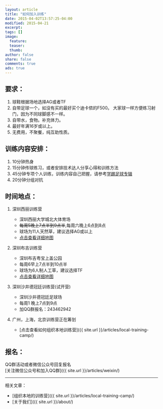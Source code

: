 ```yaml
---
layout: article
title: "如何加入训练"
date: 2015-04-02T13:57:25-04:00
modified: 2015-04-21
excerpt:
tags: []
image:
  feature:
  teaser:
  thumb:
author: false
share: false
comments: true
ads: true
---
```


## 要求：

1. 球鞋根据场地选择AG或者TF
2. 自带足球一个，如没有买的最好买个迪卡侬的F500。 大家球一样方便练习射门，因为不同球脚感不一样。
3. 自带水，食物。补充体力。
4. 最好年满16岁或以上。
5. 无费用，不聚餐，纯互助性质。

## 训练内容安排：

1. 10分钟热身
2. 15分钟传球练习，或者安排技术达人分享心得和训练方法
3. 45分钟专项个人训练，训练内容自己把握，请参考[学踢足球专辑](http://www.youku.com/playlist_show/id_22605871.html?sf=10201)
4. 20分钟分组对抗

## 时间地点：

1. 深圳西丽训练营
	* 深圳西丽大学城北大体育场    
	* ~~每周5晚上7点半到9点半~~,每周六晚上6点到8点     
	* 球场为11人天然草，建议选择AG或以上    
	* [点击查看详细地图](http://mp.weixin.qq.com/s?__biz=MzA3MzczMzE2Mw==&mid=209199712&idx=1&sn=f2ce2cd7ef17be27a1bba1f7bcf08fc9&scene=5#rd)

2. 深圳布吉训练营
	* 深圳布吉粤宝上盖公园
	* 每周6早上7点半到10点半
	* 球场为6人制人工草，建议选择TF
	* [点击查看详细地图](http://mp.weixin.qq.com/s?__biz=MzA3MzczMzE2Mw==&mid=209199712&idx=2&sn=a8c9e7274e4d7aa270e79d1fef3f8cb5&scene=5#rd)

3. 深圳沙井德冠廷训练营(试开营)
	* 深圳沙井德冠廷足球场
	* 每周1 晚上7点到9点
	* 加QQ群报名：243462942

3. 广州，上海，北京训练营正在筹划
	* [点击查看如何组织本地训练营]({{ site.url }}/articles/local-training-camp/)

## 报名：
QQ群活动或者微信公众号回复报名  
[关注微信公众号和加入QQ群]({{ site.url }}/articles/weixin/)

----------------------
相关文章：  

* [组织本地的训练营]({{ site.url }}/articles/local-training-camp/)
* [关于我们]({{ site.url }}/about/)
